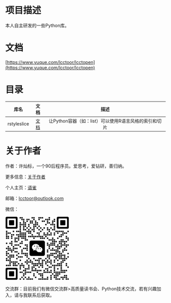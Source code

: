 # 项目描述

本人自主研发的一些Python库。

# 文档

[https://www.yuque.com/lcctoor/lcctopen](https://www.yuque.com/lcctoor/lcctopen)

# 目录

|    库名    |                          文档                          |                         描述                         |
| :---------: | :-----------------------------------------------------: | :---------------------------------------------------: |
| rstyleslice | [文档](https://www.yuque.com/lcctoor/lcctopen/rstyleslice) | 让Python容器（如：list）可以使用R语言风格的索引和切片 |

# 关于作者

作者：许灿标，一个90后程序员。爱思考，爱钻研，善归纳。

更多信息：[关于作者](https://www.yuque.com/lcctoor/support/author)

个人主页：[语雀](https://www.yuque.com/lcctoor)

邮箱：lcctoor@outlook.com

微信：

![微信二维码](https://raw.githubusercontent.com/lcctoor/support/main/author/WeChatQR200_200.jpg)

交流群：目前我们有微信交流群>高质量读书会、Python技术交流，若有兴趣加入，请与我联系后获取。
